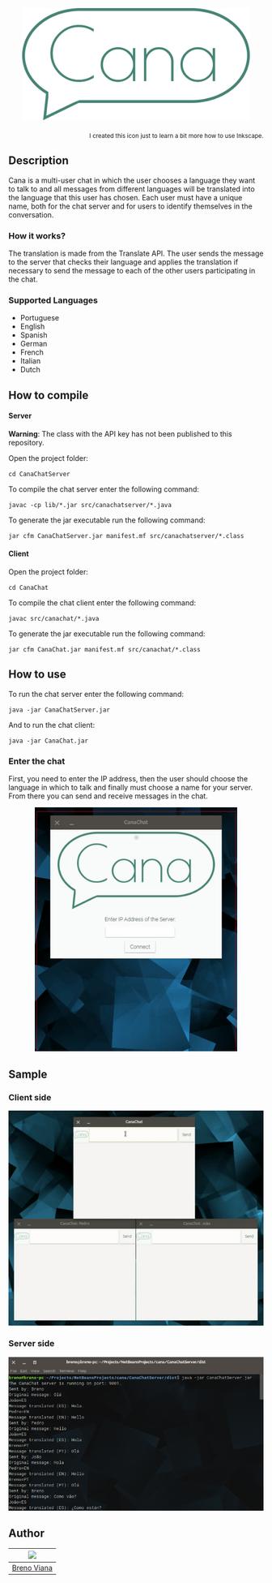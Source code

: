 <p align="center"><img src ="img/cana-icon.png" width="450px"/></p>
<p align="right"><sub>I created this icon just to learn a bit more how to use Inkscape.</sub></p>

## Description

Cana is a multi-user chat in which the user chooses a language they want to talk to and all messages from different languages will be translated into the language that this user has chosen. Each user must have a unique name, both for the chat server and for users to identify themselves in the conversation.

### How it works?

The translation is made from the Translate API. The user sends the message to the server that checks their language and applies the translation if necessary to send the message to each of the other users participating in the chat.

### Supported Languages

- Portuguese
- English
- Spanish
- German
- French
- Italian
- Dutch

## How to compile

#### Server

**Warning**: The class with the API key has not been published to this repository.

Open the project folder:

	cd CanaChatServer

To compile the chat server enter the following command:

	javac -cp lib/*.jar src/canachatserver/*.java

To generate the jar executable run the following command:

	jar cfm CanaChatServer.jar manifest.mf src/canachatserver/*.class

#### Client

Open the project folder:

	cd CanaChat

To compile the chat client enter the following command:

	javac src/canachat/*.java

To generate the jar executable run the following command:

	jar cfm CanaChat.jar manifest.mf src/canachat/*.class

## How to use

To run the chat server enter the following command:

	java -jar CanaChatServer.jar

And to run the chat client:

	java -jar CanaChat.jar

### Enter the chat

First, you need to enter the IP address, then the user should choose the language in which to talk and finally must choose a name for your server. From there you can send and receive messages in the chat.

<p align="center"><img src ="img/entering-chat.gif" width="400px"></p>

## Sample

### Client side

<p align="center"><img src ="img/conversation.gif"/></p>

### Server side

<p align="center"><img src ="img/server.png" width="600px"/></p>

## Author

[<img src="https://avatars2.githubusercontent.com/u/17532418?v=3&s=400" width="100"/>](https://github.com/brenov) |
---|
[Breno Viana](https://github.com/brenov) |

